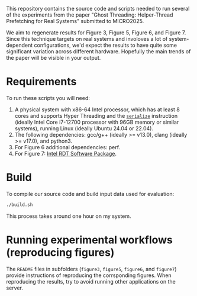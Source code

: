 This repository contains the source code and scripts needed to run several of 
the experiments from the paper "Ghost Threading: Helper-Thread Prefetching for Real Systems" 
submitted to MICRO2025.

We aim to regenerate results for Figure 3, Figure 5, Figure 6, and Figure 7. Since this technique targets on 
real systems and involoves a lot of system-dependent configurations, we'd expect the results to have 
quite some significant variation across different hardware. Hopefully the main trends of the 
paper will be visible in your output. 

# Requirements

To run these scripts you will need:

1. A physical system with x86-64 Intel processor, which has at least 8 cores and supports Hyper 
Threading and the [`serialize`](https://www.intel.com/content/www/us/en/content-details/825743/intel-64-and-ia-32-architectures-software-developer-s-manual-combined-volumes-1-2a-2b-2c-2d-3a-3b-3c-3d-and-4.html) instruction (ideally Intel Core i7-12700 processor with 96GB memory or similar systems), running Linux (ideally Ubuntu 24.04 or 22.04). 
2. The following dependencies: gcc/g++ (ideally >= v13.0), clang (ideally >= v17.0), and python3.
3. For Figure 6 additional dependencies: perf.
4. For Figure 7: [Intel RDT Software Package](https://github.com/intel/intel-cmt-cat).

# Build
To compile our source code and build input data used for evaluation: 
```sh
./build.sh
```
This process takes around one hour on my system. 

# Running experimental workflows (reproducing figures)
The `README` files in subfolders (`figure3`, `figure5`, `figure6`, and `figure7`) provide instructions of reproducing the corrsponding figures. When reproducing the results, try to
avoid running other applications on the server. 